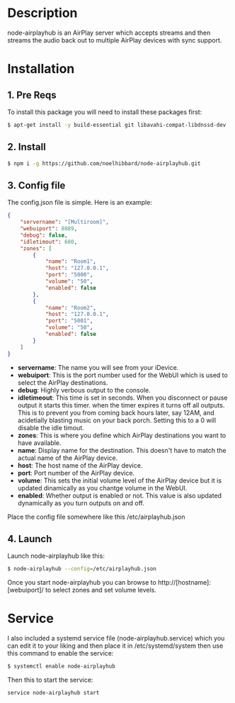 # Description
node-airplayhub is an AirPlay server which accepts streams and then streams the audio back out to multiple AirPlay devices with sync support.

# Installation

## 1. Pre Reqs
To install this package you will need to install these packages first:
``` bash
$ apt-get install -y build-essential git libavahi-compat-libdnssd-dev
```

## 2. Install
``` bash
$ npm i -g https://github.com/noelhibbard/node-airplayhub.git
```

## 3. Config file
The config.json file is simple. Here is an example:

``` json
{
    "servername": "[Multiroom]",
    "webuiport": 8089,
    "debug": false,
    "idletimout": 600,
    "zones": [
        {
            "name": "Room1",
            "host": "127.0.0.1",
            "port": "5000",
            "volume": "50",
            "enabled": false
        },
        {
            "name": "Room2",
            "host": "127.0.0.1",
            "port": "5001",
            "volume": "50",
            "enabled": false
        }
    ]
}
```

- **servername**: The name you will see from your iDevice.
- **webuiport**: This is the port number used for the WebUI which is used to select the AirPlay destinations.
- **debug**: Highly verbous output to the console.
- **idletimeout**: This time is set in seconds. When you disconnect or pause output it starts this timer. when the timer expires it turns off all outputs. This is to prevent you from coming back hours later, say 12AM, and acidetially blasting music on your back porch. Setting this to a 0 will disable the idle timout.
- **zones**: This is where you define which AirPlay destinations you want to have available.
- **name**: Display name for the destination. This doesn't have to match the actual name of the AirPlay device.
- **host**: The host name of the AirPlay device.
- **port**: Port number of the AirPlay device.
- **volume**: This sets the initial volume level of the AirPlay device but it is updated dinamically as you chantge volume in the WebUI.
- **enabled**: Whether output is enabled or not. This value is also updated dynamically as you turn outputs on and off.

Place the config file somewhere like this /etc/airplayhub.json

## 4. Launch
Launch node-airplayhub like this:
``` bash
$ node-airplayhub --config=/etc/airplayhub.json
```

Once you start node-airplayhub you can browse to http://[hostname]:[webuiport]/ to select zones and set volume levels.

# Service
I also included a systemd service file (node-airplayhub.service) which you can edit it to your liking and then place it in /etc/systemd/system then use this command to enable the service:
``` bash
$ systemctl enable node-airplayhub
```

Then this to start the service:
``` bash
service node-airplayhub start
```

